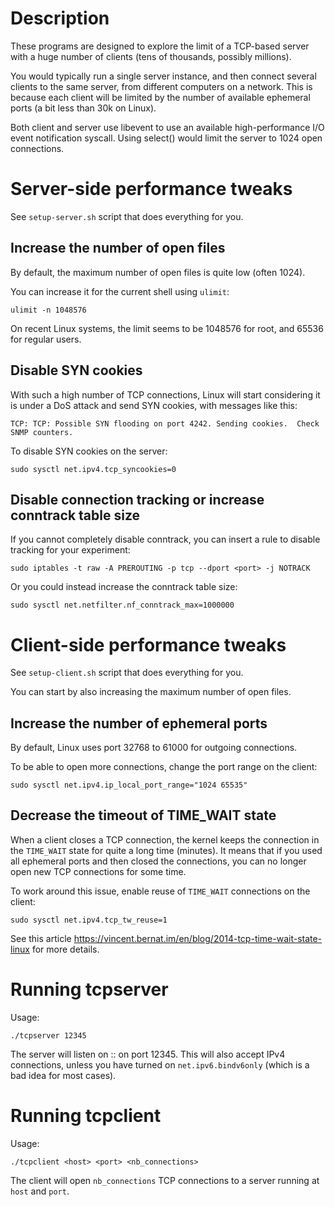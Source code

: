 # Description

These programs are designed to explore the limit of a TCP-based server with
a huge number of clients (tens of thousands, possibly millions).

You would typically run a single server instance, and then connect several
clients to the same server, from different computers on a network.  This is because
each client will be limited by the number of available ephemeral ports (a bit less
than 30k on Linux).

Both client and server use libevent to use an available high-performance I/O event
notification syscall.  Using select() would limit the server to 1024 open connections.


# Server-side performance tweaks

See `setup-server.sh` script that does everything for you.

## Increase the number of open files

By default, the maximum number of open files is quite low (often 1024).

You can increase it for the current shell using `ulimit`:

    ulimit -n 1048576

On recent Linux systems, the limit seems to be 1048576 for root, and 65536 for regular users.

## Disable SYN cookies

With such a high number of TCP connections, Linux will start considering it is under
a DoS attack and send SYN cookies, with messages like this:

    TCP: TCP: Possible SYN flooding on port 4242. Sending cookies.  Check SNMP counters.

To disable SYN cookies on the server:

    sudo sysctl net.ipv4.tcp_syncookies=0

## Disable connection tracking or increase conntrack table size

If you cannot completely disable conntrack, you can insert a rule
to disable tracking for your experiment:

    sudo iptables -t raw -A PREROUTING -p tcp --dport <port> -j NOTRACK

Or you could instead increase the conntrack table size:

    sudo sysctl net.netfilter.nf_conntrack_max=1000000


# Client-side performance tweaks

See `setup-client.sh` script that does everything for you.

You can start by also increasing the maximum number of open files.

## Increase the number of ephemeral ports

By default, Linux uses port 32768 to 61000 for outgoing connections.

To be able to open more connections, change the port range on the client:

    sudo sysctl net.ipv4.ip_local_port_range="1024 65535"

## Decrease the timeout of TIME_WAIT state

When a client closes a TCP connection, the kernel keeps the connection in the
`TIME_WAIT` state for quite a long time (minutes).  It means that if you used
all ephemeral ports and then closed the connections, you can no longer open new
TCP connections for some time.

To work around this issue, enable reuse of `TIME_WAIT` connections on the client:

    sudo sysctl net.ipv4.tcp_tw_reuse=1

See this article <https://vincent.bernat.im/en/blog/2014-tcp-time-wait-state-linux>
for more details.


# Running tcpserver

Usage:

    ./tcpserver 12345

The server will listen on :: on port 12345.  This will also accept IPv4 connections,
unless you have turned on `net.ipv6.bindv6only` (which is a bad idea for most cases).

# Running tcpclient

Usage:

    ./tcpclient <host> <port> <nb_connections>

The client will open `nb_connections` TCP connections to a server running at `host` and `port`.
